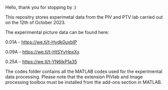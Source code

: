 Hello, thank you for stopping by :)


This repositry stores experimetal data from the PIV and PTV lab carried out on the 12th of October 2023.


The experimental picture data can be found here:

0.01A - https://we.tl/t-Hydk0uxbIP

0.09A - https://we.tl/t-HtSYvHpxXx

0.25A - https://we.tl/t-YN6ikP1a35


The codes folder contains all the MATLAB codes used for the experimental data processing. Please note that the extension PIVlab and Image processing toolbox must be installed from the add-ons section in MATLAB.
